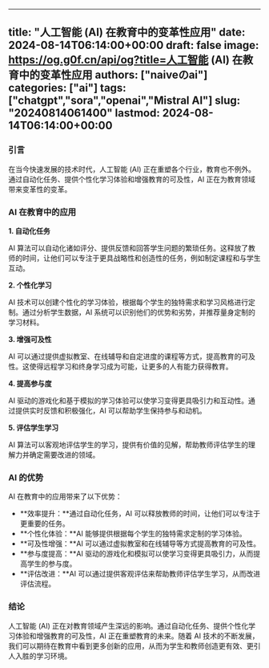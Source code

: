 
---
title: "人工智能 (AI) 在教育中的变革性应用"
date: 2024-08-14T06:14:00+00:00
draft: false
image: https://og.g0f.cn/api/og?title=人工智能 (AI) 在教育中的变革性应用
authors: ["naiveのai"]
categories: ["ai"]
tags: ["chatgpt","sora","openai","Mistral AI"]
slug: "20240814061400"
lastmod: 2024-08-14T06:14:00+00:00
---
### 引言

在当今快速发展的技术时代，人工智能 (AI) 正在重塑各个行业，教育也不例外。通过自动化任务、提供个性化学习体验和增强教育的可及性，AI 正在为教育领域带来变革性的变革。

### AI 在教育中的应用

**1. 自动化任务**

AI 算法可以自动化诸如评分、提供反馈和回答学生问题的繁琐任务。这释放了教师的时间，让他们可以专注于更具战略性和创造性的任务，例如制定课程和与学生互动。

**2. 个性化学习**

AI 技术可以创建个性化的学习体验，根据每个学生的独特需求和学习风格进行定制。通过分析学生数据，AI 系统可以识别他们的优势和劣势，并推荐量身定制的学习材料。

**3. 增强可及性**

AI 可以通过提供虚拟教室、在线辅导和自定进度的课程等方式，提高教育的可及性。这使得远程学习和终身学习成为可能，让更多的人有能力获得教育。

**4. 提高参与度**

AI 驱动的游戏化和基于模拟的学习体验可以使学习变得更具吸引力和互动性。通过提供实时反馈和积极强化，AI 可以帮助学生保持参与和动机。

**5. 评估学生学习**

AI 算法可以客观地评估学生的学习，提供有价值的见解，帮助教师评估学生的理解力并确定需要改进的领域。

### AI 的优势

AI 在教育中的应用带来了以下优势：

- **效率提升：**通过自动化任务，AI 可以释放教师的时间，让他们可以专注于更重要的任务。
- **个性化体验：**AI 能够提供根据每个学生的独特需求定制的学习体验。
- **可及性增强：**AI 可以通过虚拟教室和在线辅导等方式提高教育的可及性。
- **参与度提高：**AI 驱动的游戏化和模拟可以使学习变得更具吸引力，从而提高学生的参与度。
- **评估改进：**AI 可以通过提供客观评估来帮助教师评估学生学习，从而改进评估流程。

### 结论

人工智能 (AI) 正在对教育领域产生深远的影响。通过自动化任务、提供个性化学习体验和增强教育的可及性，AI 正在重塑教育的未来。随着 AI 技术的不断发展，我们可以期待在教育中看到更多创新的应用，从而为学生和教师创造更有效、更引人入胜的学习环境。